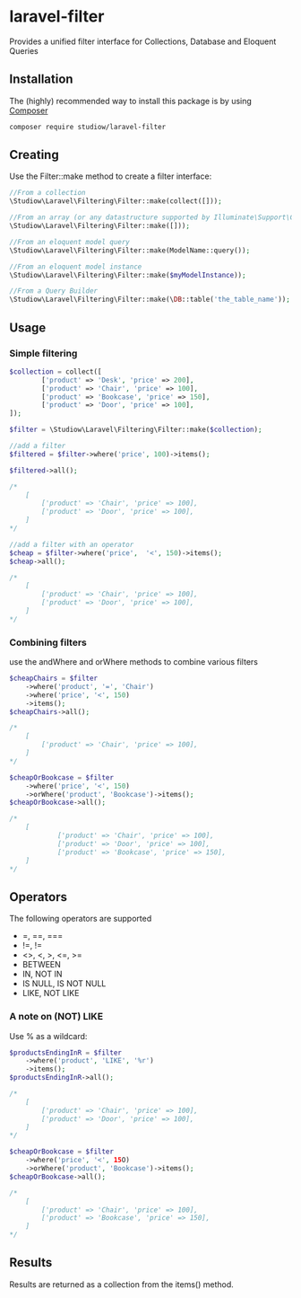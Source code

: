 # laravel-filter
Provides a unified filter interface for Collections, Database and Eloquent Queries
   
## Installation
The (highly) recommended way to install this package is by using [Composer](https://getcomposer.org/)
   
```bash
composer require studiow/laravel-filter
```
  
## Creating 
Use the Filter::make method to create a filter interface:
```php
//From a collection
\Studiow\Laravel\Filtering\Filter::make(collect([]));

//From an array (or any datastructure supported by Illuminate\Support\Collection)
\Studiow\Laravel\Filtering\Filter::make([]));

//From an eloquent model query
\Studiow\Laravel\Filtering\Filter::make(ModelName::query());

//From an eloquent model instance
\Studiow\Laravel\Filtering\Filter::make($myModelInstance));

//From a Query Builder
\Studiow\Laravel\Filtering\Filter::make(\DB::table('the_table_name'));

```
## Usage
### Simple filtering
```php
$collection = collect([
        ['product' => 'Desk', 'price' => 200],
        ['product' => 'Chair', 'price' => 100],
        ['product' => 'Bookcase', 'price' => 150],
        ['product' => 'Door', 'price' => 100],
]);

$filter = \Studiow\Laravel\Filtering\Filter::make($collection);

//add a filter
$filtered = $filter->where('price', 100)->items();

$filtered->all();

/*
    [
        ['product' => 'Chair', 'price' => 100],
        ['product' => 'Door', 'price' => 100],
    ]
*/

//add a filter with an operator
$cheap = $filter->where('price',  '<', 150)->items();
$cheap->all();

/*
    [
        ['product' => 'Chair', 'price' => 100],
        ['product' => 'Door', 'price' => 100],
    ]
*/
``` 

### Combining filters
use the andWhere and orWhere methods to combine various filters
```php
$cheapChairs = $filter
    ->where('product', '=', 'Chair')
    ->where('price', '<', 150)
    ->items();
$cheapChairs->all();

/*
    [
        ['product' => 'Chair', 'price' => 100],
    ]
*/

$cheapOrBookcase = $filter
    ->where('price', '<', 150)
    ->orWhere('product', 'Bookcase')->items();
$cheapOrBookcase->all();

/*
    [
            ['product' => 'Chair', 'price' => 100],
            ['product' => 'Door', 'price' => 100],
            ['product' => 'Bookcase', 'price' => 150],
    ]
*/ 
```

## Operators
The following operators are supported

- =, ==, ===
- !=, !=
- <>, <, >, <=, >=
- BETWEEN
- IN, NOT IN
- IS NULL, IS NOT NULL
- LIKE, NOT LIKE

### A note on (NOT) LIKE
Use % as a wildcard:
```php
$productsEndingInR = $filter
    ->where('product', 'LIKE', '%r')
    ->items();
$productsEndingInR->all();

/*
    [
        ['product' => 'Chair', 'price' => 100],
        ['product' => 'Door', 'price' => 100],
    ]
*/

$cheapOrBookcase = $filter
    ->where('price', '<', 15O)
    ->orWhere('product', 'Bookcase')->items();
$cheapOrBookcase->all();

/*
    [
        ['product' => 'Chair', 'price' => 100],
        ['product' => 'Bookcase', 'price' => 150],
    ]
*/ 
```

## Results
Results are returned as a collection from the items() method. 